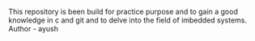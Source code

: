 This repository is been build for practice purpose and to gain a good knowledge in c and git and to delve into the field of imbedded systems.
Author - ayush
